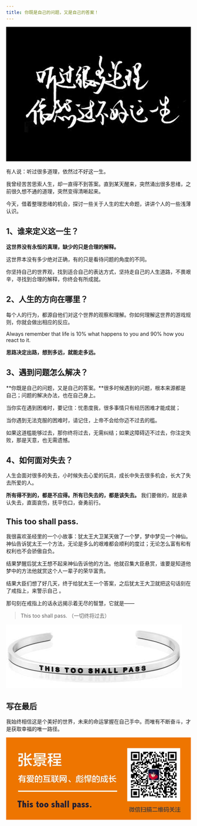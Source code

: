 ```yaml
---
title: 你既是自己的问题，又是自己的答案！
---
```


![2](/img/2017-06-28-2.jpeg "2")

有人说：听过很多道理，依然过不好这一生。

我曾经苦苦思索人生，却一直得不到答案。直到某天醒来，突然涌出很多思绪，之前很久想不通的道理，突然变得清晰起来。

今天，借着整理思绪的机会，探讨一些关于人生的宏大命题，讲讲个人的一些浅薄认识。


## 1、谁来定义这一生？

**这世界没有永恒的真理，缺少的只是合理的解释。**

这世界本没有多少绝对正确，有的只是看待问题的角度的不同。

你坚持自己的世界观，找到适合自己的表达方式，坚持走自己的人生道路，不畏艰辛，寻找到合理的解释，你终会有所成就。 


## 2、人生的方向在哪里？

每个人的行为，都源自他们对这个世界的观察和理解。你如何理解这世界的游戏规则，你就会做出相应的反应。

Always remember that life is 10% what happens to you and 90% how you react to it.

**思路决定出路，想到多远，就能走多远。** 


## 3、遇到问题怎么解决？

**你既是自己的问题，又是自己的答案。**很多时候遇到的问题，根本来源都是自己；问题的解决办法，也在自己身上。

当你实在遇到困难时，要记住：忧患度我，很多事情只有经历困难才能成就；

当你遇到无法克服的困难时，请记住，上帝不会给你迈不过去的槛。

如果这道槛能够过去，那你终将过去，无需纠结；如果这障碍迈不过去，你注定失败，那是天意，也无需遗憾。


## 4、如何面对失去？

人生会面对很多的失去，小时候失去心爱的玩具，成长中失去很多机会，长大了失去所爱的人。

**所有得不到的，都是不应得。所有已失去的，都是该失去。** 我们要做的，就是承认失去，直面哀伤，抚平伤口，奋勇前行。


## This too shall pass. 

我很喜欢圣经里的一个小故事：犹太王大卫某天做了一个梦，梦中梦见一个神仙。神仙告诉犹太王一个方法，无论是多么的艰难都会顺利的度过；无论怎么富有和有权利也不会骄傲自负。

结果梦醒后犹太王想不起来神仙告诉他的方法。他就召集大臣悬赏，谁要是知道他梦中的方法他就赏这个人一辈子的荣华富贵。

结果大臣们想了好几天，终于给犹太王一个答案，之后犹太王大卫就把这句话刻在了戒指上，来警示自己 。

那句刻在戒指上的话永远揭示着无尽的智慧，它就是——

> This too shall pass. （一切终将过去）

![1](/img/2017-06-28-1.jpeg "1")


## 写在最后

我始终相信这是个美好的世界，未来的命运掌握在自己手中。而唯有不断奋斗，才是获取幸福的唯一路径。

![关注我](/img/followme.jpg "关注我")


